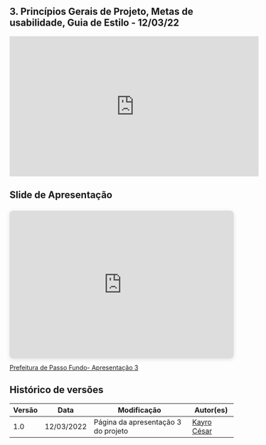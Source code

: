 ## 3. Princípios Gerais de Projeto, Metas de usabilidade, Guia de Estilo - 12/03/22

<div align="center">
    <iframe width="560" height="315" src="https://www.youtube.com/embed/Ie7rwkwPdL8" title="YouTube video player" frameborder="0" allow="accelerometer; autoplay; clipboard-write; encrypted-media; gyroscope; picture-in-picture" allowfullscreen></iframe>
</div>


## Slide de Apresentação

<div style="position: relative; width: 100%; height: 0; padding-top: 56.2500%;
 padding-bottom: 48px; box-shadow: 0 2px 8px 0 rgba(63,69,81,0.16); margin-top: 1.6em; margin-bottom: 0.9em; overflow: hidden;
 border-radius: 8px; will-change: transform;">
  <iframe loading="lazy" style="position: absolute; width: 100%; height: 100%; top: 0; left: 0; border: none; padding: 0;margin: 0;"
    src="https:&#x2F;&#x2F;www.canva.com&#x2F;design&#x2F;DAE6h5Kfkdg&#x2F;view?embed" allowfullscreen="allowfullscreen" allow="fullscreen">
  </iframe>
</div>
<a href="https:&#x2F;&#x2F;www.canva.com&#x2F;design&#x2F;DAE6h5Kfkdg&#x2F;view?utm_content=DAE6h5Kfkdg&amp;utm_campaign=designshare&amp;utm_medium=embeds&amp;utm_source=link" target="_blank" rel="noopener">Prefeitura de Passo Fundo- Apresentação 3</a> 


## Histórico de versões
| Versão | Data | Modificação | Autor(es) |
|--|--|--|--|
| 1.0 | 12/03/2022 | Página da apresentação 3 do projeto |[Kayro César](https://github.com/kayrocesar) |
